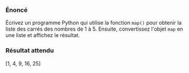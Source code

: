 ### Énoncé

Écrivez un programme Python qui utilise la fonction ```map()``` pour obtenir la liste des carrés des nombres de 1 à 5. Ensuite, convertissez l'objet ```map``` en une liste et affichez le résultat.

### Résultat attendu

[1, 4, 9, 16, 25]
